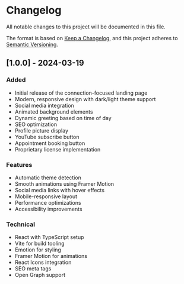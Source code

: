 # Changelog

All notable changes to this project will be documented in this file.

The format is based on [Keep a Changelog](https://keepachangelog.com/en/1.0.0/),
and this project adheres to [Semantic Versioning](https://semver.org/spec/v2.0.0.html).

## [1.0.0] - 2024-03-19

### Added
- Initial release of the connection-focused landing page
- Modern, responsive design with dark/light theme support
- Social media integration
- Animated background elements
- Dynamic greeting based on time of day
- SEO optimization
- Profile picture display
- YouTube subscribe button
- Appointment booking button
- Proprietary license implementation

### Features
- Automatic theme detection
- Smooth animations using Framer Motion
- Social media links with hover effects
- Mobile-responsive layout
- Performance optimizations
- Accessibility improvements

### Technical
- React with TypeScript setup
- Vite for build tooling
- Emotion for styling
- Framer Motion for animations
- React Icons integration
- SEO meta tags
- Open Graph support 